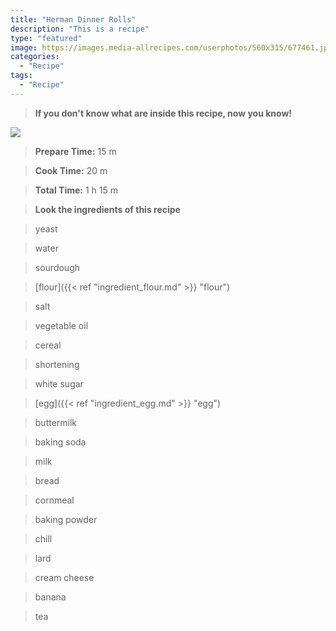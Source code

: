 ```yaml
---
title: "Herman Dinner Rolls"
description: "This is a recipe"
type: "featured"
image: https://images.media-allrecipes.com/userphotos/560x315/677461.jpg
categories: 
  - "Recipe"
tags: 
  - "Recipe"
---
```



>**If you don't know what are inside this recipe, now you know!**

![](../images/Recipes-Banner.jpg)
> **Prepare Time:** 15 m


> **Cook Time:** 20 m


> **Total Time:** 1 h 15 m

> **Look the ingredients of this recipe**

> yeast

> water

> sourdough

> [flour]({{< ref "ingredient_flour.md" >}} "flour")

> salt

> vegetable oil

> cereal

> shortening

> white sugar

> [egg]({{< ref "ingredient_egg.md" >}} "egg")

> buttermilk

> baking soda

> milk

> bread

> cornmeal

> baking powder

> chill

> lard

> cream cheese

> banana

> tea

